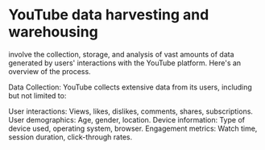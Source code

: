 # YouTube data harvesting and warehousing 
involve the collection, storage, and analysis of vast amounts of data generated by users' interactions with the YouTube platform.
Here's an overview of the process.


Data Collection: YouTube collects extensive data from its users, including but not limited to:

User interactions: Views, likes, dislikes, comments, shares, subscriptions.
User demographics: Age, gender, location.
Device information: Type of device used, operating system, browser.
Engagement metrics: Watch time, session duration, click-through rates.

